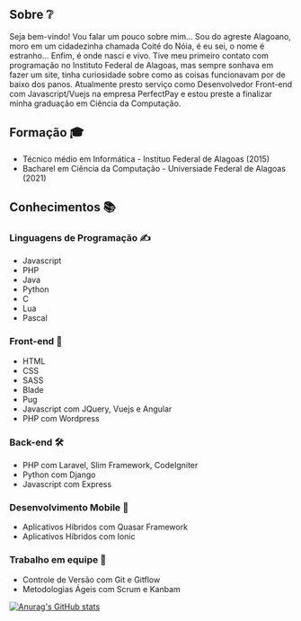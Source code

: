## Sobre ❔
Seja bem-vindo! Vou falar um pouco sobre mim... Sou do agreste Alagoano, moro em um cidadezinha chamada Coité do Nóia, é eu sei, o nome é estranho... Enfim, é onde nasci e vivo. Tive meu primeiro contato com programação no Instituto Federal de Alagoas, mas sempre sonhava em fazer um site, tinha curiosidade sobre como as coisas funcionavam por de baixo dos panos. Atualmente presto serviço como Desenvolvedor Front-end com Javascript/Vuejs na empresa PerfectPay e estou preste a finalizar minha graduação em Ciência da Computação.

## Formação 🎓
- Técnico médio em Informática - Instituo Federal de Alagoas (2015)
- Bacharel em Ciência da Computação - Universiade Federal de Alagoas (2021)

## Conhecimentos 📚
### Linguagens de Programação ✍️
- Javascript
- PHP
- Java
- Python
- C
- Lua
- Pascal

### Front-end 🎨

- HTML
- CSS
- SASS
- Blade
- Pug
- Javascript com JQuery, Vuejs e Angular
- PHP com Wordpress

### Back-end 🛠️
- PHP com Laravel, Slim Framework, CodeIgniter
- Python com Django
- Javascript com Express


### Desenvolvimento Mobile 📱
- Aplicativos Híbridos com Quasar Framework
- Aplicativos Híbridos com Ionic

### Trabalho em equipe 🤼
- Controle de Versão com Git e Gitflow
- Metodologias Ágeis com Scrum e Kanbam


[![Anurag's GitHub stats](https://github-readme-stats.vercel.app/api?username=joaoxbatista&hide=issues&theme=cobalt)](https://github.com/anuraghazra/github-readme-stats)